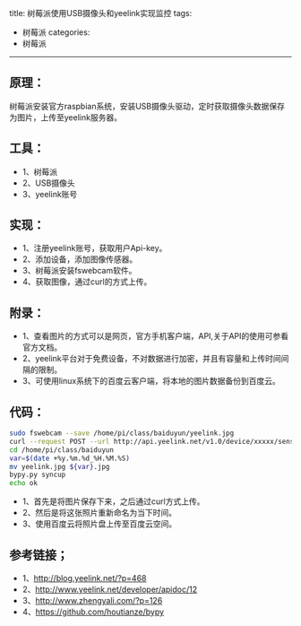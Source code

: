 title: 树莓派使用USB摄像头和yeelink实现监控
tags:
- 树莓派
categories:
- 树莓派
---

## 原理：
树莓派安装官方raspbian系统，安装USB摄像头驱动，定时获取摄像头数据保存为图片，上传至yeelink服务器。

<!-- more -->

## 工具：
- 1、树莓派
- 2、USB摄像头
- 3、yeelink账号

## 实现：
- 1、注册yeelink账号，获取用户Api-key。
- 2、添加设备，添加图像传感器。
- 3、树莓派安装fswebcam软件。
- 4、获取图像，通过curl的方式上传。

## 附录：
- 1、查看图片的方式可以是网页，官方手机客户端，API,关于API的使用可参看官方文档。
- 2、yeelink平台对于免费设备，不对数据进行加密，并且有容量和上传时间间隔的限制。
- 3、可使用linux系统下的百度云客户端，将本地的图片数据备份到百度云。

## 代码：
```bash
sudo fswebcam --save /home/pi/class/baiduyun/yeelink.jpg
curl --request POST --url http://api.yeelink.net/v1.0/device/xxxxx/sensor/xxxxxxx/photos --data-binary @"/home/pi/class/baiduyun/yeelink.jpg" --header "U-Apikey: xxxxxxxxxxxxxxxx"
cd /home/pi/class/baiduyun
var=$(date +%y.%m.%d_%H.%M.%S)
mv yeelink.jpg ${var}.jpg
bypy.py syncup
echo ok
```

- 1、首先是将图片保存下来，之后通过curl方式上传。
- 2、然后是将这张照片重新命名为当下时间。
- 3、使用百度云将照片盘上传至百度云空间。


## 参考链接；
- 1、http://blog.yeelink.net/?p=468
- 2、http://www.yeelink.net/developer/apidoc/12
- 3、http://www.zhengyali.com/?p=126
- 4、https://github.com/houtianze/bypy
